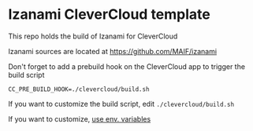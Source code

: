 # Izanami CleverCloud template

This repo holds the build of Izanami for CleverCloud

Izanami sources are located at https://github.com/MAIF/izanami

Don't forget to add a prebuild hook on the CleverCloud app to trigger the build script

```
CC_PRE_BUILD_HOOK=./clevercloud/build.sh
```

If you want to customize the build script, edit `./clevercloud/build.sh`

If you want to customize, [use env. variables](https://maif.github.io/izanami/manual/settings/settings.html)
